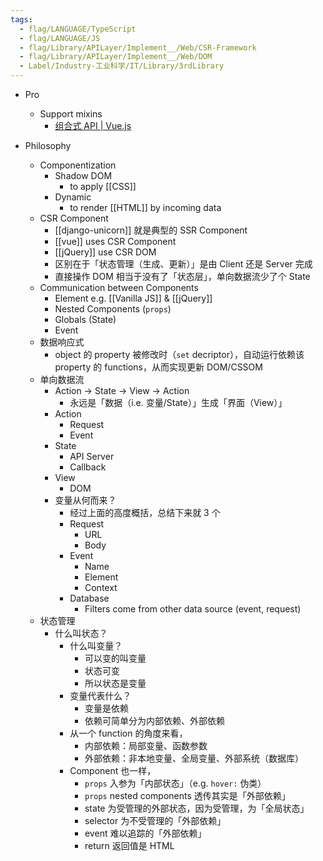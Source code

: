 ```yaml
---
tags:
  - flag/LANGUAGE/TypeScript
  - flag/LANGUAGE/JS
  - flag/Library/APILayer/Implement__/Web/CSR-Framework
  - flag/Library/APILayer/Implement__/Web/DOM
  - Label/Industry-工业科学/IT/Library/3rdLibrary
---
```


- Pro
    - Support mixins
        - [组合式 API | Vue.js](https://www.vueframework.com/docs/v3/cn/guide/composition-api-introduction.html)

- Philosophy
    - Componentization
        - Shadow DOM
            - to apply [[CSS]]
        - Dynamic
            - to render [[HTML]] by incoming data
    - CSR Component
        - [[django-unicorn]] 就是典型的 SSR Component
        - [[vue]] uses CSR Component
        - [[jQuery]] use CSR DOM
        - 区别在于「状态管理（生成、更新）」是由 Client 还是 Server 完成
        - 直接操作 DOM 相当于没有了「状态层」，单向数据流少了个 State
    - Communication between Components
        - Element e.g. [[Vanilla JS]] & [[jQuery]]
        - Nested Components (`props`)
        - Globals (State)
        - Event
    - 数据响应式
        - object 的 property 被修改时（`set` decriptor），自动运行依赖该 property 的 functions，从而实现更新 DOM/CSSOM
    - 单向数据流
        - Action -> State -> View -> Action
            - 永远是「数据（i.e. 变量/State）」生成「界面（View）」
        - Action
            - Request
            - Event
        - State
            - API Server
            - Callback
        - View
            - DOM
        - 变量从何而来？
            - 经过上面的高度概括，总结下来就 3 个
            - Request
                - URL
                - Body
            - Event
                - Name
                - Element
                - Context
            - Database
                - Filters come from other data source (event, request)
    - 状态管理
        - 什么叫状态？
            - 什么叫变量？
                - 可以变的叫变量
                - 状态可变
                - 所以状态是变量
            - 变量代表什么？
                - 变量是依赖
                - 依赖可简单分为内部依赖、外部依赖
            - 从一个 function 的角度来看，
                - 内部依赖：局部变量、函数参数
                - 外部依赖：非本地变量、全局变量、外部系统（数据库）
            - Component 也一样，
                - `props` 入参为「内部状态」（e.g. `hover:` 伪类）
                - `props` nested components 透传其实是「外部依赖」
                - state 为受管理的外部状态，因为受管理，为「全局状态」
                - selector 为不受管理的「外部依赖」
                - event 难以追踪的「外部依赖」
                - return 返回值是 HTML
